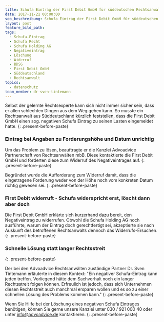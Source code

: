 ```yaml
---
title: Schufa Eintrag der First Debit GmbH für süddeutschen Rechtsanwalt gelöscht
date: 2017-11-21 00:00:00
seo_beschreibung: Schufa Eintrag der First Debit GmbH für süddeutschen Rechtsanwalt gelöscht
layout: post
feature_bild_path:
tags:
  - Schufa-Eintrag
  - Schufa Recht
  - Schufa Holding AG
  - Negativeintrag
  - Löschung
  - Widerruf
  - BDSG
  - First Debit GmbH
  - Süddeutschland
  - Rechtsanwalt
topics:
  - datenschutz
team_member: dr-sven-tintemann
---
```



Selbst der gelernte Rechtsexperte kann sich nicht immer sicher sein, dass er allen schlechten Dingen aus dem Weg gehen kann. So musste ein Rechtsanwalt aus S&uuml;ddeutschland k&uuml;rzlich feststellen, dass die First Debit GmbH einen sog. negativen Schufa Eintrag zu seinen Lasten eingemeldet hatte.
{: .present-before-paste}

### Eintrag bei Angaben zu Forderungsh&ouml;he und Datum unrichtig

Um das Problem zu l&ouml;sen, beauftragte er die Kanzlei Advoadvice Partnerschaft von Rechtsanw&auml;lten mbB. Diese kontaktierte die First Debit GmbH und forderten diese zum Widerruf des Negativeintrages auf.
{: .present-before-paste}

Begr&uuml;ndet wurde die Aufforderung zum Widerruf damit, dass die eingetragene Forderung weder von der H&ouml;he noch vom konkreten Datum richtig gewesen sei.
{: .present-before-paste}

### First Debit widerruft - Schufa widerspricht erst, l&ouml;scht dann aber doch

Die First Debit GmbH erkl&auml;rte sich kurzerhand dazu bereit, den Negativeintrag zu widerrufen. Obwohl die Schufa Holding AG noch ausf&uuml;hrte, warum der Eintrag doch gerechtfertigt sei, akzeptierte sie nach Auskunft des betroffenen Rechtsanwalts dennoch das Widerrufs-Ersuchen.
{: .present-before-paste}

### Schnelle L&ouml;sung statt langer Rechtsstreit
{: .present-before-paste}

Der bei den Advoadvice Rechtsanw&auml;lten zust&auml;ndige Partner Dr. Sven Tintemann erl&auml;uterte in diesem Kontext: "Ein negativer Schufa-Eintrag kann jeden treffen. Vorliegend h&auml;tte dem Sachverhalt noch ein langer Rechtsstreit folgen k&ouml;nnen. Erfreulich ist jedoch, dass sich Unternehmen diesen Rechtsstreit auch manchmal ersparen wollen und es so zu einer schnellen L&ouml;sung des Problems kommen kann."
{: .present-before-paste}

Wenn Sie Hilfe bei der L&ouml;schung eines negativen Schufa Eintrages ben&ouml;tigen, k&ouml;nnen Sie gerne unsere Kanzlei unter 030 / 921 000 40 oder unter info@advoadvice.de kontaktieren.
{: .present-before-paste}
